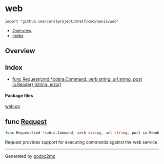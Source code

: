 

# web
`import "github.com/coralproject/shelf/cmd/xenia/web"`

* [Overview](#pkg-overview)
* [Index](#pkg-index)

## <a name="pkg-overview">Overview</a>



## <a name="pkg-index">Index</a>
* [func Request(cmd *cobra.Command, verb string, url string, post io.Reader) (string, error)](#Request)


#### <a name="pkg-files">Package files</a>
[web.go](/src/github.com/coralproject/shelf/cmd/xenia/web/web.go) 





## <a name="Request">func</a> [Request](/src/target/web.go?s=256:345#L10)
``` go
func Request(cmd *cobra.Command, verb string, url string, post io.Reader) (string, error)
```
Request provides support for executing commands against the
web service.








- - -
Generated by [godoc2md](http://godoc.org/github.com/davecheney/godoc2md)
